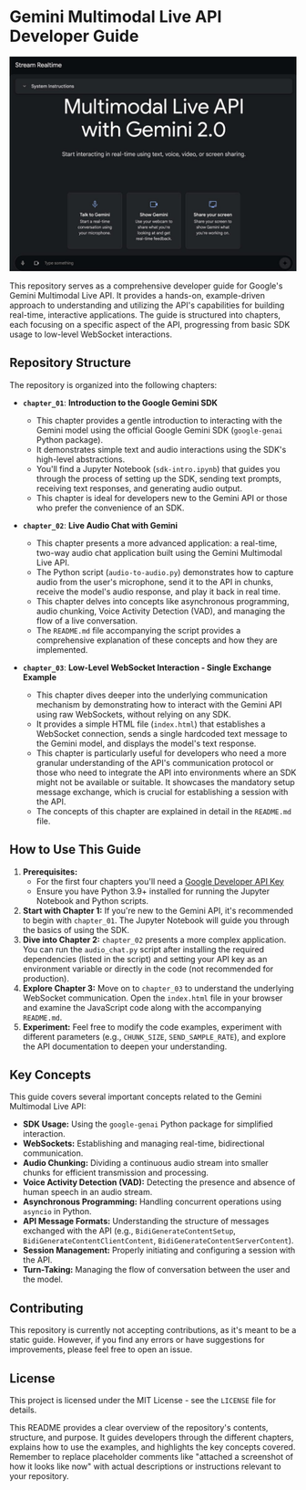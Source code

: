 # Gemini Multimodal Live API Developer Guide

![Gemini API Developer Guide](assets/mm_live_api.jpg)

This repository serves as a comprehensive developer guide for Google's Gemini Multimodal Live API. It provides a hands-on, example-driven approach to understanding and utilizing the API's capabilities for building real-time, interactive applications. The guide is structured into chapters, each focusing on a specific aspect of the API, progressing from basic SDK usage to low-level WebSocket interactions.

## Repository Structure

The repository is organized into the following chapters:

*   **`chapter_01`**: **Introduction to the Google Gemini SDK**
    *   This chapter provides a gentle introduction to interacting with the Gemini model using the official Google Gemini SDK (`google-genai` Python package).
    *   It demonstrates simple text and audio interactions using the SDK's high-level abstractions.
    *   You'll find a Jupyter Notebook (`sdk-intro.ipynb`) that guides you through the process of setting up the SDK, sending text prompts, receiving text responses, and generating audio output.
    *   This chapter is ideal for developers new to the Gemini API or those who prefer the convenience of an SDK.

*   **`chapter_02`**: **Live Audio Chat with Gemini**
    *   This chapter presents a more advanced application: a real-time, two-way audio chat application built using the Gemini Multimodal Live API.
    *   The Python script (`audio-to-audio.py`) demonstrates how to capture audio from the user's microphone, send it to the API in chunks, receive the model's audio response, and play it back in real time.
    *   This chapter delves into concepts like asynchronous programming, audio chunking, Voice Activity Detection (VAD), and managing the flow of a live conversation.
    *   The `README.md` file accompanying the script provides a comprehensive explanation of these concepts and how they are implemented.

*   **`chapter_03`**: **Low-Level WebSocket Interaction - Single Exchange Example**
    *   This chapter dives deeper into the underlying communication mechanism by demonstrating how to interact with the Gemini API using raw WebSockets, without relying on any SDK.
    *   It provides a simple HTML file (`index.html`) that establishes a WebSocket connection, sends a single hardcoded text message to the Gemini model, and displays the model's text response.
    *   This chapter is particularly useful for developers who need a more granular understanding of the API's communication protocol or those who need to integrate the API into environments where an SDK might not be available or suitable. It showcases the mandatory setup message exchange, which is crucial for establishing a session with the API.
    *   The concepts of this chapter are explained in detail in the `README.md` file.



## How to Use This Guide

1. **Prerequisites:**
    *   For the first four chapters you'll need a [Google Developer API Key](https://aistudio.google.com/apikey)
    *   Ensure you have Python 3.9+ installed for running the Jupyter Notebook and Python scripts.
2. **Start with Chapter 1:** If you're new to the Gemini API, it's recommended to begin with `chapter_01`. The Jupyter Notebook will guide you through the basics of using the SDK.
3. **Dive into Chapter 2:** `chapter_02` presents a more complex application. You can run the `audio_chat.py` script after installing the required dependencies (listed in the script) and setting your API key as an environment variable or directly in the code (not recommended for production).
4. **Explore Chapter 3:** Move on to `chapter_03` to understand the underlying WebSocket communication. Open the `index.html` file in your browser and examine the JavaScript code along with the accompanying `README.md`.
5. **Experiment:** Feel free to modify the code examples, experiment with different parameters (e.g., `CHUNK_SIZE`, `SEND_SAMPLE_RATE`), and explore the API documentation to deepen your understanding.

## Key Concepts

This guide covers several important concepts related to the Gemini Multimodal Live API:

*   **SDK Usage:** Using the `google-genai` Python package for simplified interaction.
*   **WebSockets:** Establishing and managing real-time, bidirectional communication.
*   **Audio Chunking:** Dividing a continuous audio stream into smaller chunks for efficient transmission and processing.
*   **Voice Activity Detection (VAD):** Detecting the presence and absence of human speech in an audio stream.
*   **Asynchronous Programming:** Handling concurrent operations using `asyncio` in Python.
*   **API Message Formats:** Understanding the structure of messages exchanged with the API (e.g., `BidiGenerateContentSetup`, `BidiGenerateContentClientContent`, `BidiGenerateContentServerContent`).
*   **Session Management:** Properly initiating and configuring a session with the API.
*   **Turn-Taking:** Managing the flow of conversation between the user and the model.

## Contributing

This repository is currently not accepting contributions, as it's meant to be a static guide. However, if you find any errors or have suggestions for improvements, please feel free to open an issue.

## License

This project is licensed under the MIT License - see the `LICENSE` file for details.

This README provides a clear overview of the repository's contents, structure, and purpose. It guides developers through the different chapters, explains how to use the examples, and highlights the key concepts covered. Remember to replace placeholder comments like "attached a screenshot of how it looks like now" with actual descriptions or instructions relevant to your repository.